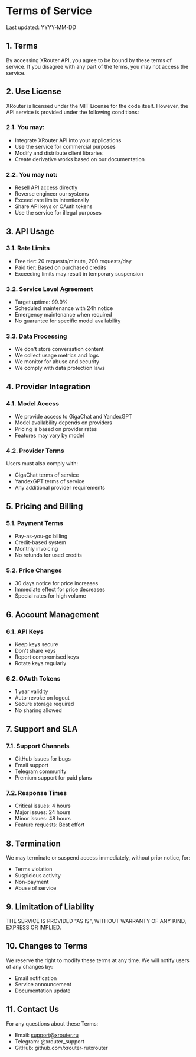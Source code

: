 # Terms of Service

Last updated: YYYY-MM-DD

## 1. Terms

By accessing XRouter API, you agree to be bound by these terms of service. If you disagree with any part of the terms, you may not access the service.

## 2. Use License

XRouter is licensed under the MIT License for the code itself. However, the API service is provided under the following conditions:

### 2.1. You may:
- Integrate XRouter API into your applications
- Use the service for commercial purposes
- Modify and distribute client libraries
- Create derivative works based on our documentation

### 2.2. You may not:
- Resell API access directly
- Reverse engineer our systems
- Exceed rate limits intentionally
- Share API keys or OAuth tokens
- Use the service for illegal purposes

## 3. API Usage

### 3.1. Rate Limits
- Free tier: 20 requests/minute, 200 requests/day
- Paid tier: Based on purchased credits
- Exceeding limits may result in temporary suspension

### 3.2. Service Level Agreement
- Target uptime: 99.9%
- Scheduled maintenance with 24h notice
- Emergency maintenance when required
- No guarantee for specific model availability

### 3.3. Data Processing
- We don't store conversation content
- We collect usage metrics and logs
- We monitor for abuse and security
- We comply with data protection laws

## 4. Provider Integration

### 4.1. Model Access
- We provide access to GigaChat and YandexGPT
- Model availability depends on providers
- Pricing is based on provider rates
- Features may vary by model

### 4.2. Provider Terms
Users must also comply with:
- GigaChat terms of service
- YandexGPT terms of service
- Any additional provider requirements

## 5. Pricing and Billing

### 5.1. Payment Terms
- Pay-as-you-go billing
- Credit-based system
- Monthly invoicing
- No refunds for used credits

### 5.2. Price Changes
- 30 days notice for price increases
- Immediate effect for price decreases
- Special rates for high volume

## 6. Account Management

### 6.1. API Keys
- Keep keys secure
- Don't share keys
- Report compromised keys
- Rotate keys regularly

### 6.2. OAuth Tokens
- 1 year validity
- Auto-revoke on logout
- Secure storage required
- No sharing allowed

## 7. Support and SLA

### 7.1. Support Channels
- GitHub Issues for bugs
- Email support
- Telegram community
- Premium support for paid plans

### 7.2. Response Times
- Critical issues: 4 hours
- Major issues: 24 hours
- Minor issues: 48 hours
- Feature requests: Best effort

## 8. Termination

We may terminate or suspend access immediately, without prior notice, for:
- Terms violation
- Suspicious activity
- Non-payment
- Abuse of service

## 9. Limitation of Liability

THE SERVICE IS PROVIDED "AS IS", WITHOUT WARRANTY OF ANY KIND, EXPRESS OR IMPLIED.

## 10. Changes to Terms

We reserve the right to modify these terms at any time. We will notify users of any changes by:
- Email notification
- Service announcement
- Documentation update

## 11. Contact Us

For any questions about these Terms:
- Email: support@xrouter.ru
- Telegram: @xrouter_support
- GitHub: github.com/xrouter-ru/xrouter